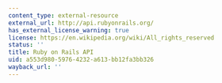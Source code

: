 ```yaml
---
content_type: external-resource
external_url: http://api.rubyonrails.org/
has_external_license_warning: true
license: https://en.wikipedia.org/wiki/All_rights_reserved
status: ''
title: Ruby on Rails API
uid: a553d980-5976-4232-a613-bb12fa3bb326
wayback_url: ''
---
```

